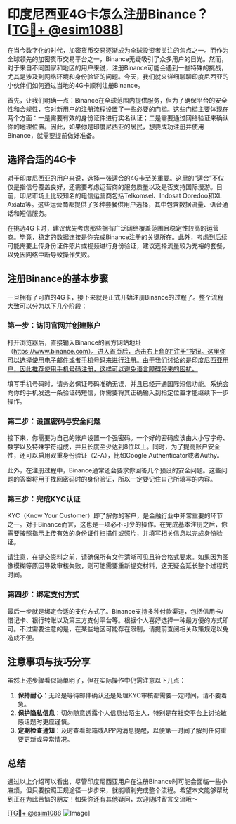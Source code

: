 # 印度尼西亚4G卡怎么注册Binance？[[TG💪+ @esim1088](https://t.me/s/esim1088)]

在当今数字化的时代，加密货币交易逐渐成为全球投资者关注的焦点之一。而作为全球领先的加密货币交易平台之一，Binance无疑吸引了众多用户的目光。然而，对于来自不同国家和地区的用户来说，注册Binance可能会遇到一些特殊的挑战，尤其是涉及到网络环境和身份验证的问题。今天，我们就来详细聊聊印度尼西亚的小伙伴们如何通过当地的4G卡顺利注册Binance。

首先，让我们明确一点：Binance在全球范围内提供服务，但为了确保平台的安全性和合规性，它对新用户的注册流程设置了一些必要的门槛。这些门槛主要体现在两个方面：一是需要有效的身份证件进行实名认证；二是需要通过网络验证来确认你的地理位置。因此，如果你是印度尼西亚的居民，想要成功注册并使用Binance，就需要提前做好准备。

## 选择合适的4G卡

对于印度尼西亚的用户来说，选择一张适合的4G卡至关重要。这里的“适合”不仅仅是指信号覆盖良好，还需要考虑运营商的服务质量以及是否支持国际漫游。目前，印尼市场上比较知名的电信运营商包括Telkomsel、Indosat Ooredoo和XL Axiata等。这些运营商都提供了多种套餐供用户选择，其中包含数据流量、语音通话和短信服务。

在挑选4G卡时，建议优先考虑那些拥有广泛网络覆盖范围且稳定性较高的运营商。毕竟，稳定的数据连接是你完成Binance注册的关键所在。此外，考虑到后续可能需要上传身份证件照片或视频进行身份验证，建议选择流量较为充裕的套餐，以免因网络中断导致操作失败。

## 注册Binance的基本步骤

一旦拥有了可靠的4G卡，接下来就是正式开始注册Binance的过程了。整个流程大致可以分为以下几个阶段：

### 第一步：访问官网并创建账户

打开浏览器后，直接输入Binance的官方网站地址（https://www.binance.com）。进入首页后，点击右上角的“注册”按钮。这里你可以选择使用电子邮件或者手机号码来进行注册。由于我们讨论的是印度尼西亚用户，因此推荐使用手机号码注册，这样可以避免语言障碍带来的困扰。

填写手机号码时，请务必保证号码准确无误，并且已经开通国际短信功能。系统会向你的手机发送一条验证码短信，你需要将其正确输入到指定位置才能继续下一步操作。

### 第二步：设置密码与安全问题

接下来，你需要为自己的账户设置一个强密码。一个好的密码应该由大小写字母、数字以及特殊字符组成，并且长度至少达到8位以上。同时，为了提高账户安全性，还可以启用双重身份验证（2FA），比如Google Authenticator或者Authy。

此外，在注册过程中，Binance通常还会要求你回答几个预设的安全问题。这些问题的答案将用于找回密码时的身份验证，所以一定要记住自己所填写的内容。

### 第三步：完成KYC认证

KYC（Know Your Customer）即了解你的客户，是金融行业中非常重要的环节之一。对于Binance而言，这也是一项必不可少的操作。在完成基本注册之后，你需要按照指示上传有效的身份证件扫描件或照片，并填写相关信息以完成身份验证。

请注意，在提交资料之前，请确保所有文件清晰可见且符合格式要求。如果因为图像模糊等原因导致审核失败，则可能需要重新提交材料，这无疑会延长整个过程的时间。

### 第四步：绑定支付方式

最后一步就是绑定合适的支付方式了。Binance支持多种付款渠道，包括信用卡/借记卡、银行转账以及第三方支付平台等。根据个人喜好选择一种最方便的方式即可。不过需要注意的是，在某些地区可能存在限制，请提前查阅相关政策规定以免造成不便。

## 注意事项与技巧分享

虽然上述步骤看似简单明了，但在实际操作中仍需注意以下几点：

1. **保持耐心**：无论是等待邮件确认还是处理KYC审核都需要一定时间，请不要着急。
2. **保护隐私信息**：切勿随意透露个人信息给陌生人，特别是在社交平台上讨论敏感话题时更应谨慎。
3. **定期检查通知**：及时查看邮箱或APP内消息提醒，以便第一时间了解到任何重要更新或异常情况。

## 总结

通过以上介绍可以看出，尽管印度尼西亚用户在注册Binance时可能会面临一些小麻烦，但只要按照正规途径一步步来，就能顺利完成整个流程。希望本文能够帮助到正在为此苦恼的朋友！如果你还有其他疑问，欢迎随时留言交流哦～

[[TG💪+ @esim1088](https://t.me/s/esim1088) ![Image](https://i.postimg.cc/4NQfJmqS/Snipaste-2025-05-13-00-14-12.png)]